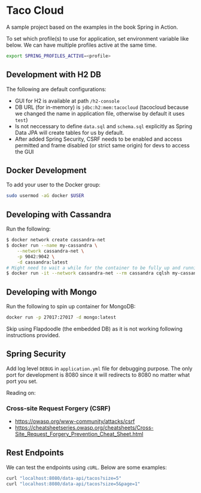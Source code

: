 # Taco Cloud

A sample project based on the examples in the book Spring in Action.

To set which profile(s) to use for application, set environment variable like below. We can have multiple profiles active at the same time.

```sh
export SPRING_PROFILES_ACTIVE=<profile>
```

## Development with H2 DB

The following are default configurations:

- GUI for H2 is available at path `/h2-console`
- DB URL (for in-memory) is `jdbc:h2:mem:tacocloud` (tacocloud because we changed the name in application file, otherwise by default it uses `test`)
- Is not neccessary to define `data.sql` and `schema.sql` explicitly as Spring Data JPA will create tables for us by default.
- After added Spring Security, CSRF needs to be enabled and access permitted and frame disabled (or strict same origin) for devs to access the GUI

## Docker Development

To add your user to the Docker group:

```sh
sudo usermod -aG docker $USER
```

## Developing with Cassandra

Run the following:

```sh
$ docker network create cassandra-net
$ docker run --name my-cassandra \
    --network cassandra-net \
    -p 9042:9042 \
    -d cassandra:latest
# Might need to wait a while for the container to be fully up and running
$ docker run -it --network cassandra-net --rm cassandra cqlsh my-cassandra
```

## Developing with Mongo

Run the following to spin up container for MongoDB:

```sh
docker run -p 27017:27017 -d mongo:latest
```

Skip using Flapdoodle (the embedded DB) as it is not working following instructions provided.

## Spring Security

Add log level `DEBUG` in `application.yml` file for debugging purpose.
The only port for development is 8080 since it will redirects to 8080 no matter what port you set.

Reading on:

### Cross-site Request Forgery (CSRF)

- https://owasp.org/www-community/attacks/csrf
- https://cheatsheetseries.owasp.org/cheatsheets/Cross-Site_Request_Forgery_Prevention_Cheat_Sheet.html

## Rest Endpoints

We can test the endpoints using `cURL`. Below are some examples:

```sh
curl "localhost:8080/data-api/tacos?size=5"
curl "localhost:8080/data-api/tacos?size=5&page=1"
```